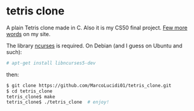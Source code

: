# tetris clone

A plain Tetris clone made in C. Also it is my CS50 final project.
[Few more words](https://marcolucidi01.github.io/old/a-tetris-clone.html) on my
site.

The library [ncurses](https://en.wikipedia.org/wiki/Ncurses) is required. On
Debian (and I guess on Ubuntu and such):

```bash
# apt-get install libncurses5-dev
```

then:

```bash
$ git clone https://github.com/MarcoLucidi01/tetris_clone.git
$ cd tetris_clone
tetris_clone$ make
tetris_clone$ ./tetris_clone  # enjoy!
```
